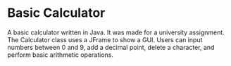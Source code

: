 # Basic Calculator
A basic calculator written in Java. It was made for a university assignment. The Calculator class uses a JFrame to show a GUI. Users can input numbers between 0 and 9, add a decimal point, delete a character, and perform basic arithmetic operations.
